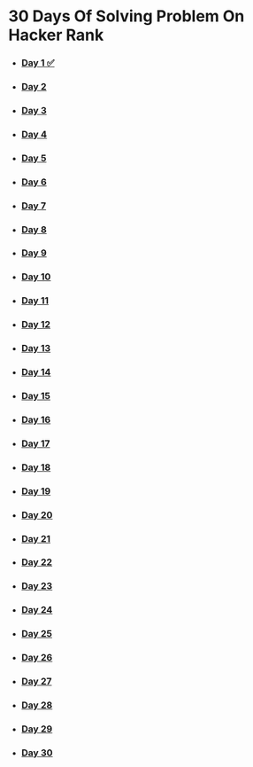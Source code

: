 # 30 Days Of Solving Problem On Hacker Rank  
* ### [Day 1  ✅](https://colab.research.google.com/drive/1qpqXOVZRWNrWUyTNPadNP-oF218QaZXH#scrollTo=3IYZyHW2-bKm&line=1&uniqifier=1) 
* ### [Day 2]()
* ### [Day 3]()
* ### [Day 4]()
* ### [Day 5]()
* ### [Day 6]()
* ### [Day 7]()
* ### [Day 8]()
* ### [Day 9]()
* ### [Day 10]()
* ### [Day 11]()
* ### [Day 12]()
* ### [Day 13]()
* ### [Day 14]()
* ### [Day 15]()
* ### [Day 16]()
* ### [Day 17]()
* ### [Day 18]()
* ### [Day 19]()
* ### [Day 20]()
* ### [Day 21]()
* ### [Day 22]()
* ### [Day 23]()
* ### [Day 24]()
* ### [Day 25]()
* ### [Day 26]()
* ### [Day 27]()
* ### [Day 28]()
* ### [Day 29]()
* ### [Day 30]()
